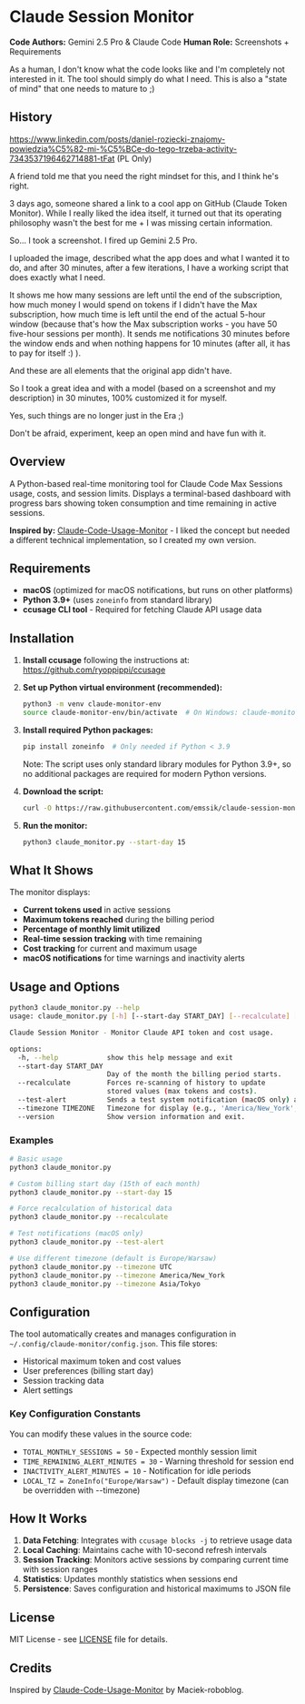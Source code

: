 # Claude Session Monitor

**Code Authors:** Gemini 2.5 Pro & Claude Code
**Human Role:** Screenshots + Requirements

As a human, I don't know what the code looks like and I'm completely not interested in it. The tool should simply do what I need. This is also a "state of mind" that one needs to mature to ;)

## History

https://www.linkedin.com/posts/daniel-roziecki-znajomy-powiedzia%C5%82-mi-%C5%BCe-do-tego-trzeba-activity-7343537196462714881-tFat (PL Only)

A friend told me that you need the right mindset for this, and I think he's right.

3 days ago, someone shared a link to a cool app on GitHub (Claude Token Monitor). While I really liked the idea itself, it turned out that its operating philosophy wasn't the best for me + I was missing certain information.

So... I took a screenshot. I fired up Gemini 2.5 Pro.

I uploaded the image, described what the app does and what I wanted it to do, and after 30 minutes, after a few iterations, I have a working script that does exactly what I need.

It shows me how many sessions are left until the end of the subscription, how much money I would spend on tokens if I didn't have the Max subscription, how much time is left until the end of the actual 5-hour window (because that's how the Max subscription works - you have 50 five-hour sessions per month). It sends me notifications 30 minutes before the window ends and when nothing happens for 10 minutes (after all, it has to pay for itself :) ).

And these are all elements that the original app didn't have.

So I took a great idea and with a model (based on a screenshot and my description) in 30 minutes, 100% customized it for myself.

Yes, such things are no longer just in the Era ;)

Don't be afraid, experiment, keep an open mind and have fun with it.

## Overview

A Python-based real-time monitoring tool for Claude Code Max Sessions usage, costs, and session limits. Displays a terminal-based dashboard with progress bars showing token consumption and time remaining in active sessions.

**Inspired by:** [Claude-Code-Usage-Monitor](https://github.com/Maciek-roboblog/Claude-Code-Usage-Monitor) - I liked the concept but needed a different technical implementation, so I created my own version.

## Requirements

- **macOS** (optimized for macOS notifications, but runs on other platforms)
- **Python 3.9+** (uses `zoneinfo` from standard library)
- **ccusage CLI tool** - Required for fetching Claude API usage data

## Installation

1. **Install ccusage** following the instructions at: https://github.com/ryoppippi/ccusage

2. **Set up Python virtual environment (recommended):**
   ```bash
   python3 -m venv claude-monitor-env
   source claude-monitor-env/bin/activate  # On Windows: claude-monitor-env\Scripts\activate
   ```

3. **Install required Python packages:**
   ```bash
   pip install zoneinfo  # Only needed if Python < 3.9
   ```
   Note: The script uses only standard library modules for Python 3.9+, so no additional packages are required for modern Python versions.

4. **Download the script:**
   ```bash
   curl -O https://raw.githubusercontent.com/emssik/claude-session-monitor/main/claude_monitor.py
   ```

5. **Run the monitor:**
   ```bash
   python3 claude_monitor.py --start-day 15
   ```

## What It Shows

The monitor displays:
- **Current tokens used** in active sessions
- **Maximum tokens reached** during the billing period
- **Percentage of monthly limit utilized**
- **Real-time session tracking** with time remaining
- **Cost tracking** for current and maximum usage
- **macOS notifications** for time warnings and inactivity alerts

## Usage and Options

```bash
python3 claude_monitor.py --help
usage: claude_monitor.py [-h] [--start-day START_DAY] [--recalculate] [--test-alert] [--timezone TIMEZONE] [--version]

Claude Session Monitor - Monitor Claude API token and cost usage.

options:
  -h, --help            show this help message and exit
  --start-day START_DAY
                        Day of the month the billing period starts.
  --recalculate         Forces re-scanning of history to update
                        stored values (max tokens and costs).
  --test-alert          Sends a test system notification (macOS only) and exits.
  --timezone TIMEZONE   Timezone for display (e.g., 'America/New_York', 'UTC', 'Asia/Tokyo'). Default: Europe/Warsaw
  --version             Show version information and exit.
```

### Examples

```bash
# Basic usage
python3 claude_monitor.py

# Custom billing start day (15th of each month)
python3 claude_monitor.py --start-day 15

# Force recalculation of historical data
python3 claude_monitor.py --recalculate

# Test notifications (macOS only)
python3 claude_monitor.py --test-alert

# Use different timezone (default is Europe/Warsaw)
python3 claude_monitor.py --timezone UTC
python3 claude_monitor.py --timezone America/New_York
python3 claude_monitor.py --timezone Asia/Tokyo
```

## Configuration

The tool automatically creates and manages configuration in `~/.config/claude-monitor/config.json`. This file stores:

- Historical maximum token and cost values
- User preferences (billing start day)
- Session tracking data
- Alert settings

### Key Configuration Constants

You can modify these values in the source code:

- `TOTAL_MONTHLY_SESSIONS = 50` - Expected monthly session limit
- `TIME_REMAINING_ALERT_MINUTES = 30` - Warning threshold for session end
- `INACTIVITY_ALERT_MINUTES = 10` - Notification for idle periods
- `LOCAL_TZ = ZoneInfo("Europe/Warsaw")` - Default display timezone (can be overridden with --timezone)

## How It Works

1. **Data Fetching**: Integrates with `ccusage blocks -j` to retrieve usage data
2. **Local Caching**: Maintains cache with 10-second refresh intervals
3. **Session Tracking**: Monitors active sessions by comparing current time with session ranges
4. **Statistics**: Updates monthly statistics when sessions end
5. **Persistence**: Saves configuration and historical maximums to JSON file

## License

MIT License - see [LICENSE](LICENSE) file for details.

## Credits

Inspired by [Claude-Code-Usage-Monitor](https://github.com/Maciek-roboblog/Claude-Code-Usage-Monitor) by Maciek-roboblog.
